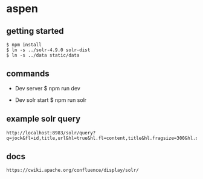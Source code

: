 # aspen

## getting started

    $ npm install
    $ ln -s ../solr-4.9.0 solr-dist
    $ ln -s ../data static/data

## commands

- Dev server
    $ npm run dev

- Dev solr start
    $ npm run solr

## example solr query

    http://localhost:8983/solr/query?q=jock&fl=id,title,url&hl=true&hl.fl=content,title&hl.fragsize=300&hl.snippets=3&hl.mergeContiguous=true

## docs

    https://cwiki.apache.org/confluence/display/solr/
